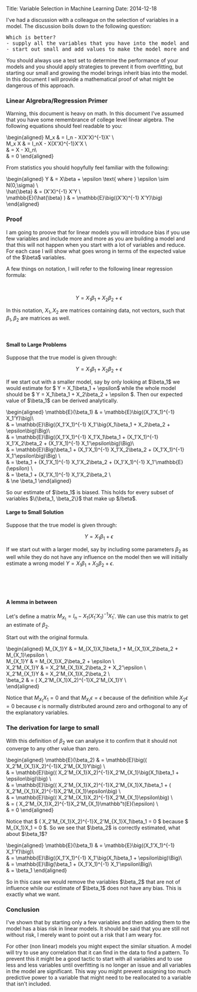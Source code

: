 Title: Variable Selection in Machine Learning
Date: 2014-12-18

<script type="text/javascript"
  src="https://cdn.mathjax.org/mathjax/latest/MathJax.js?config=TeX-MML-AM_CHTML">
</script>

<p> I've had a discussion with a colleague on the selection of variables in a model. The discussion boils down to the following question: </p>

<pre>Which is better? 
- supply all the variables that you have into the model and risk overfitting 
- start out small and add values to make the model more and more complex?</pre>

 <p> You should always use a test set to determine the performance of your models and you should apply strategies to prevent it from overfitting, but starting our small and growing the model brings inherit bias into the model. In this document I will provide a mathematical proof of what might be dangerous of this approach.</p>

<h3>Linear Algrebra/Regression Primer </h3>

<p>Warning, this document is heavy on math. In this document I've assumed that you have some remembrance of college level linear algebra. The following equations should feel readable to you:</p>

\begin{aligned}
M_x & = I_n - X(X'X)^{-1}X' \\\
M_x X & = I_nX - X(X'X)^{-1}X'X \\\
& = X - XI_n\\\
& = 0 
\end{aligned}

<p> From statistics you should hopyfully feel familiar with the following: </p>
 
\begin{aligned}
Y & = X\beta + \epsilon  \text{        where    } \epsilon \sim N(0,\sigma) \\\
\hat{\beta} & = (X'X)^{-1} X'Y \\\
\mathbb{E}(\hat{\beta} ) & = \mathbb{E}\big((X'X)^{-1} X'Y)\big)
\end{aligned}

<h3>Proof</h3>

<p>I am going to proove that for linear models you will introduce bias if you use few variables and include more and more as you are building a model and that this will not happen when you start with a lot of variables and reduce. For each case I will show what goes wrong in terms of the expected value of the $\beta$ variables.</p>

A few things on notation, I will refer to the following linear regression formula:

<br> 

$$ Y = X_1\beta_1 + X_2\beta_2 + \epsilon $$ 

In this notation, $X_1,X_2$ are matrices containing data, not vectors, such that $\beta_1,\beta_2$ are matrices as well.

<br>
<h4>Small to Large Problems</h4>

<p>Suppose that the true model is given through:</p>

$$ Y = X_1\beta_1 + X_2\beta_2 + \epsilon $$ 

<p> If we start out with a smaller model, say by only looking at $\beta_1$ we would estimate for $ Y = X_1\beta_1 + \epsilon$ while the whole model should be $ Y = X_1\beta_1 + X_2\beta_2 + \epsilon $. Then our expected value of $\beta_1$ can be derived analytically. </p>


\begin{aligned}
\mathbb{E}(\beta_1) & = \mathbb{E}\big((X_1'X_1)^{-1} X_1'Y)\big)\\\
& = \mathbb{E}\Big((X_1'X_1)^{-1} X_1'\big(X_1\beta_1 + X_2\beta_2 + \epsilon\big)\Big)\\\
& = \mathbb{E}\Big((X_1'X_1)^{-1} X_1'X_1\beta_1 + (X_1'X_1)^{-1} X_1'X_2\beta_2 + (X_1'X_1)^{-1} X_1'\epsilon\big)\Big)\\\
& = \mathbb{E}\Big(\beta_1 + (X_1'X_1)^{-1} X_1'X_2\beta_2 + (X_1'X_1)^{-1} X_1'\epsilon\big)\Big)  \\\
& = \beta_1 + (X_1'X_1)^{-1} X_1'X_2\beta_2 + (X_1'X_1)^{-1} X_1'\mathbb{E}(\epsilon) \\\
& = \beta_1 + (X_1'X_1)^{-1} X_1'X_2\beta_2 \\\
& \ne \beta_1
\end{aligned}

<p> So our estimate of $\beta_1$ is biased. This holds for every subset of variables $\{\beta_1, \beta_2\}$ that make up $/beta$. </p>

<h4>Large to Small Solution</h4>

<p> Suppose that the true model is given through:</p>

$$ Y = X_1\beta_1 + \epsilon $$ 

If we start out with a larger model, say by including some parameters $\beta_2$ as well while they do not have any influence on the model then we will initially estimate a wrong model $Y = X_1\beta_1 + X_2\beta_2 + \epsilon$. 

<br><br><br>

<h4>A lemma in between</h4>

Let's define a matrix $M_{X_1} = I_n -X_1(X_1'X_1)^{-1}X_1'$. We can use this matrix to get an estimate of $\beta_2$. 

Start out with the original formula. 

\begin{aligned}
M_{X_1}Y & = M_{X_1}X_1\beta_1 + M_{X_1}X_2\beta_2 + M_{X_1}\epsilon \\\
M_{X_1}Y & = M_{X_1}X_2\beta_2 + \epsilon \\\
X_2'M_{X_1}Y & = X_2'M_{X_1}X_2\beta_2 + X_2'\epsilon \\\
X_2'M_{X_1}Y & = X_2'M_{X_1}X_2\beta_2 \\\
\beta_2 & = ( X_2'M_{X_1}X_2)^{-1}X_2'M_{X_1}Y \\\
\end{aligned}

Notice that $M_{X_1}X_1 = 0$ and that $M_{X_1}\epsilon = \epsilon$ because of the definition while $X_2\epsilon = 0$ because $\epsilon$ is normally distributed around zero and orthogonal to any of the explanatory variables. 

<h3> The derivation for large to small </h3>

With this definition of $\beta_2$ we can analyse it to confirm that it should not converge to any other value than zero. 

\begin{aligned}
\mathbb{E}(\beta_2) & = \mathbb{E}\big(( X_2'M_{X_1}X_2)^{-1}X_2'M_{X_1}Y\big) \\\
& = \mathbb{E}\big(( X_2'M_{X_1}X_2)^{-1}X_2'M_{X_1}\big(X_1\beta_1 + \epsilon\big)\big) \\\
& = \mathbb{E}\big(( X_2'M_{X_1}X_2)^{-1}X_2'M_{X_1}X_1\beta_1 + ( X_2'M_{X_1}X_2)^{-1}X_2'M_{X_1}\epsilon\big) \\\
& = \mathbb{E}\big(( X_2'M_{X_1}X_2)^{-1}X_2'M_{X_1}\epsilon\big) \\\
& = ( X_2'M_{X_1}X_2)^{-1}X_2'M_{X_1}\mathbb"t{E}(\epsilon) \\\
& = 0
\end{aligned}

<p> Notice that $ ( X_2'M_{X_1}X_2)^{-1}X_2'M_{X_1}X_1\beta_1 = 0 $ because $ M_{X_1}X_1 = 0 $. So we see that $\beta_2$ is correctly estimated, what about $\beta_1$? </p>

\begin{aligned}
\mathbb{E}(\beta_1) & = \mathbb{E}\big((X_1'X_1)^{-1} X_1'Y)\big)\\\
& = \mathbb{E}\Big((X_1'X_1)^{-1} X_1'\big(X_1\beta_1 + \epsilon\big)\Big)\\\
& = \mathbb{E}\Big(\beta_1 + (X_1'X_1)^{-1} X_1'\epsilon\Big)\\\
& = \beta_1
\end{aligned}



<p> So in this case we would remove the variables $\beta_2$ that are not of influence while our estimate of $\beta_1$ does not have any bias. This is exactly what we want. </p>

<h3>Conclusion</h3>

I've shown that by starting only a few variables and then adding them to the model has a bias risk in linear models. It should be said that you are still not without risk, I merely want to point out a risk that I am weary for. 

For other (non linear) models you might expect the similar situation. A model will try to use any correlation that it can find in the data to find a pattern. To prevent this it might be a good tactic to start with all variables and to use less and less variables until overfitting is no longer an issue and all variables in the model are significant. This way you might prevent assigning too much predictive power to a variable that might need to be reallocated to a variable that isn't included.